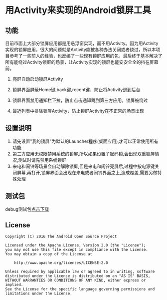 # 用Activity来实现的Android锁屏工具

## 功能

目前市面上大部分锁屏应用都是用悬浮窗实现，而不用Activity。因为用Activity实现的锁屏应用，很大的问题就是Activity能被各种办法关闭或者绕过，所以本项目参考了一些前人的经验，也反编了一些现有锁屏应用的包，最后终于基本解决了所有能绕过Activity锁屏的场景，让Activity实现的锁屏也能安安全全的挡在屏幕前。

1. 亮屏自动启动锁屏Activity

2. 锁屏界面屏蔽Home键,back键,recent键，防止将Activity退到后台

3. 锁屏界面禁用通知栏下拉，防止点击通知跳到第三方应用，锁屏被绕过

4. 最近列表中排除锁屏Activity，防止锁屏Activity在不正常的场景出现

## 设置说明

1. 请先设置"我的锁屏"为默认的Launcher程序(桌面应用),才可以正常使用所有功能
2. 第三方应用无权限禁用系统的锁屏,所以如果设置了密码锁,会出现双重锁屏情况,测试时请先禁用系统锁屏
3. 来电和闹铃等场景会自动解除锁屏,但是来电和闹铃亮屏后,过程中按电源键关闭屏幕,再打开,锁屏界面会出现在来电或者闹铃界面之上,造成覆盖,需要另做特殊处理

## 测试包

debug测试包[点击下载](http://www.lizhengxian.top/LockActivity/debug_apk/app-debug.apk)

## License

    Copyright (C) 2016 The Android Open Source Project

    Licensed under the Apache License, Version 2.0 (the "License");
    you may not use this file except in compliance with the License.
    You may obtain a copy of the License at

        http://www.apache.org/licenses/LICENSE-2.0

    Unless required by applicable law or agreed to in writing, software
    distributed under the License is distributed on an "AS IS" BASIS,
    WITHOUT WARRANTIES OR CONDITIONS OF ANY KIND, either express or implied.
    See the License for the specific language governing permissions and
    limitations under the License.
